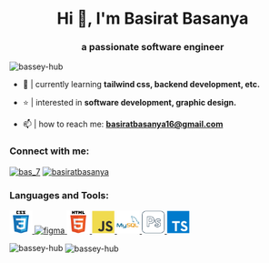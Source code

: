 <!---
bassey-hub/bassey-hub is a ✨ special ✨ repository because its `README.md` (this file) appears on your GitHub profile.
You can click the Preview link to take a look at your changes.
--->

<h1 align="center">Hi 👋, I'm Basirat Basanya</h1>
<h3 align="center">a passionate software engineer</h3>

<p align="left"> <img src="https://komarev.com/ghpvc/?username=bassey-hub&label=Profile%20views&color=0e75b6&style=flat" alt="bassey-hub" /> </p>

- 🌱 | currently learning **tailwind css, backend development, etc.**

- ⭐ | interested in **software development, graphic design.**

- 📫 | how to reach me: **basiratbasanya16@gmail.com**

  <p></p>
<h3 align="left">Connect with me:</h3>
<p align="left">
<a href="https://dev.to/bas_7" target="blank"><img align="center" src="https://raw.githubusercontent.com/rahuldkjain/github-profile-readme-generator/master/src/images/icons/Social/devto.svg" alt="bas_7" height="30" width="40" /></a>
<a href="https://linkedin.com/in/basiratbasanya" target="blank"><img align="center" src="https://raw.githubusercontent.com/rahuldkjain/github-profile-readme-generator/master/src/images/icons/Social/linked-in-alt.svg" alt="basiratbasanya" height="30" width="40" /></a>
</p>

<p></p>
<h3 align="left">Languages and Tools:</h3>
<p align="left"> <a href="https://www.w3schools.com/css/" target="_blank" rel="noreferrer"> <img src="https://raw.githubusercontent.com/devicons/devicon/master/icons/css3/css3-original-wordmark.svg" alt="css3" width="40" height="40"/> </a> <a href="https://www.figma.com/" target="_blank" rel="noreferrer"> <img src="https://www.vectorlogo.zone/logos/figma/figma-icon.svg" alt="figma" width="40" height="40"/> </a> <a href="https://www.w3.org/html/" target="_blank" rel="noreferrer"> <img src="https://raw.githubusercontent.com/devicons/devicon/master/icons/html5/html5-original-wordmark.svg" alt="html5" width="40" height="40"/> </a> <a href="https://developer.mozilla.org/en-US/docs/Web/JavaScript" target="_blank" rel="noreferrer"> <img src="https://raw.githubusercontent.com/devicons/devicon/master/icons/javascript/javascript-original.svg" alt="javascript" width="40" height="40"/> </a> <a href="https://www.mysql.com/" target="_blank" rel="noreferrer"> <img src="https://raw.githubusercontent.com/devicons/devicon/master/icons/mysql/mysql-original-wordmark.svg" alt="mysql" width="40" height="40"/> </a> <a href="https://www.photoshop.com/en" target="_blank" rel="noreferrer"> <img src="https://raw.githubusercontent.com/devicons/devicon/master/icons/photoshop/photoshop-line.svg" alt="photoshop" width="40" height="40"/> </a> 
<img src="https://raw.githubusercontent.com/devicons/devicon/master/icons/typescript/typescript-original.svg" alt="typescript" width="40" height="40"/> </a> </p>
<p></p>
<p><img align="left" src="https://github-readme-stats.vercel.app/api/top-langs?username=bassey-hub&show_icons=true&locale=en&layout=compact" alt="bassey-hub" /></p>

<p>&nbsp;<img align="center" src="https://github-readme-stats.vercel.app/api?username=bassey-hub&show_icons=true&locale=en" alt="bassey-hub" /></p>

